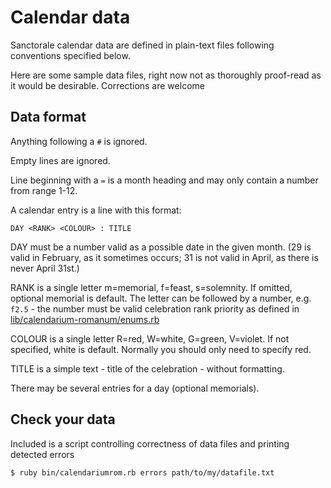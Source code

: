 # Calendar data

Sanctorale calendar data are defined in plain-text files following
conventions specified below.

Here are some sample data files, right now not as thoroughly proof-read
as it would be desirable. Corrections are welcome

## Data format

Anything following a ```#``` is ignored.

Empty lines are ignored.

Line beginning with a ```=``` is a month heading and may only contain
a number from range 1-12.

A calendar entry is a line with this format:

```
DAY <RANK> <COLOUR> : TITLE
```

DAY must be a number valid as a possible date in the given month.
(29 is valid in February, as it sometimes occurs;
31 is not valid in April, as there is never April 31st.)

RANK is a single letter m=memorial, f=feast, s=solemnity.
If omitted, optional memorial is default.
The letter can be followed by a number, e.g. ```f2.5``` - the number
must be valid celebration rank priority as defined in
[lib/calendarium-romanum/enums.rb](../lib/calendarium-romanum/enums.rb)

COLOUR is a single letter R=red, W=white, G=green, V=violet.
If not specified, white is default.
Normally you should only need to specify red.

TITLE is a simple text - title of the celebration - without formatting.

There may be several entries for a day (optional memorials).

## Check your data

Included is a script controlling correctness of data files
and printing detected errors

```
$ ruby bin/calendariumrom.rb errors path/to/my/datafile.txt
```
